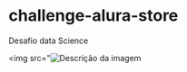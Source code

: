 # challenge-alura-store
Desafio data Science

<img src="<img src="C:\Users\sadem\Pictures/imagem.png" alt="Descrição da imagem">

